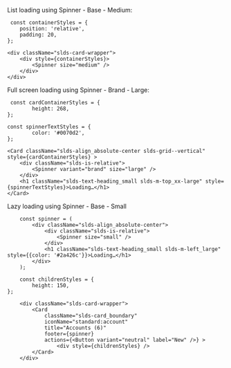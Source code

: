 List loading using Spinner - Base - Medium:

     const containerStyles = {
        position: 'relative',
        padding: 20,
    };

    <div className="slds-card-wrapper">
        <div style={containerStyles}>
            <Spinner size="medium" />
        </div>
    </div>

Full screen loading using Spinner - Brand - Large:

     const cardContainerStyles = {
            height: 268,
    };

    const spinnerTextStyles = {
            color: '#0070d2',
    };

    <Card className="slds-align_absolute-center slds-grid--vertical" style={cardContainerStyles} >
        <div className="slds-is-relative">
            <Spinner variant="brand" size="large" />
        </div>
        <h1 className="slds-text-heading_small slds-m-top_xx-large" style={spinnerTextStyles}>Loading…</h1>
    </Card>

Lazy loading using Spinner - Base - Small

        const spinner = (
            <div className="slds-align_absolute-center">
                <div className="slds-is-relative">
                    <Spinner size="small" />
                </div>
                <h1 className="slds-text-heading_small slds-m-left_large" style={{color: '#2a426c'}}>Loading…</h1>
            </div>
        );

        const childrenStyles = {
            height: 150,
    };

        <div className="slds-card-wrapper">
            <Card
                className="slds-card_boundary"
                iconName="standard:account"
                title="Accounts (6)"
                footer={spinner}
                actions={<Button variant="neutral" label="New" />} >
                    <div style={childrenStyles} />
            </Card>
        </div>
        
